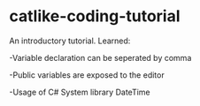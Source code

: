 # catlike-coding-tutorial
An introductory tutorial. Learned:

-Variable declaration can be seperated by comma

-Public variables are exposed to the editor

-Usage of C# System library DateTime
